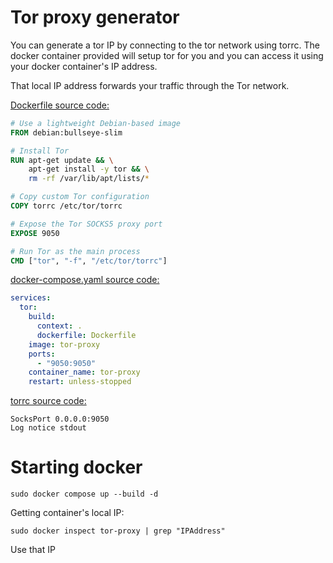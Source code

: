 # Tor proxy generator

You can generate a tor IP by connecting to the tor network using torrc. The docker container provided will setup tor for you and you can access it using your docker container's IP address.

That local IP address forwards your traffic through the Tor network.

[Dockerfile source code:](./Dockerfile) 
```dockerfile
# Use a lightweight Debian-based image
FROM debian:bullseye-slim

# Install Tor
RUN apt-get update && \
    apt-get install -y tor && \
    rm -rf /var/lib/apt/lists/*

# Copy custom Tor configuration
COPY torrc /etc/tor/torrc

# Expose the Tor SOCKS5 proxy port
EXPOSE 9050

# Run Tor as the main process
CMD ["tor", "-f", "/etc/tor/torrc"]

```

[docker-compose.yaml source code:](./docker-compose.yaml)
```yaml
services:
  tor:
    build:
      context: .
      dockerfile: Dockerfile
    image: tor-proxy
    ports:
      - "9050:9050"
    container_name: tor-proxy
    restart: unless-stopped

```

[torrc source code:](./torrc)
```
SocksPort 0.0.0.0:9050
Log notice stdout
```

# Starting docker
```
sudo docker compose up --build -d
```

Getting container's local IP:
```
sudo docker inspect tor-proxy | grep "IPAddress"
```

Use that IP 



